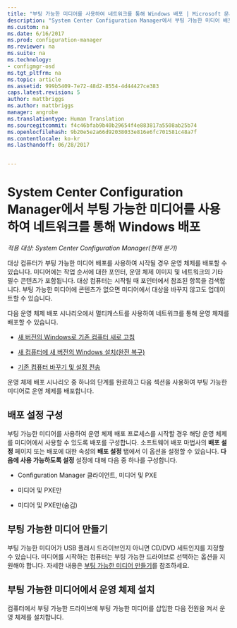 ```yaml
---
title: "부팅 가능한 미디어를 사용하여 네트워크를 통해 Windows 배포 | Microsoft 문서"
description: "System Center Configuration Manager에서 부팅 가능한 미디어 배포를 사용하면 대상 컴퓨터가 시작될 때 운영 체제를 배포할 수 있습니다."
ms.custom: na
ms.date: 6/16/2017
ms.prod: configuration-manager
ms.reviewer: na
ms.suite: na
ms.technology:
- configmgr-osd
ms.tgt_pltfrm: na
ms.topic: article
ms.assetid: 999b5409-7e72-48d2-8554-4d44427ce383
caps.latest.revision: 5
author: mattbriggs
ms.author: mattbriggs
manager: angrobe
ms.translationtype: Human Translation
ms.sourcegitcommit: f4c46bfab9b40b29654f4e883817a5508ab25b74
ms.openlocfilehash: 9b20e5e2a66d92038033e816e6fc701581c48a7f
ms.contentlocale: ko-kr
ms.lasthandoff: 06/28/2017


---
```

# <a name="use-bootable-media-to-deploy-windows-over-the-network-with-system-center-configuration-manager"></a>System Center Configuration Manager에서 부팅 가능한 미디어를 사용하여 네트워크를 통해 Windows 배포

*적용 대상: System Center Configuration Manager(현재 분기)*

대상 컴퓨터가 부팅 가능한 미디어 배포를 사용하여 시작될 경우 운영 체제를 배포할 수 있습니다. 미디어에는 작업 순서에 대한 포인터, 운영 체제 이미지 및 네트워크의 기타 필수 콘텐츠가 포함됩니다. 대상 컴퓨터는 시작될 때 포인터에서 참조된 항목을 검색합니다. 부팅 가능한 미디어에 콘텐츠가 없으면 미디어에서 대상을 바꾸지 않고도 업데이트할 수 있습니다.

다음 운영 체제 배포 시나리오에서 멀티캐스트를 사용하여 네트워크를 통해 운영 체제를 배포할 수 있습니다.

-   [새 버전의 Windows로 기존 컴퓨터 새로 고침](refresh-an-existing-computer-with-a-new-version-of-windows.md)

-   [새 컴퓨터에 새 버전의 Windows 설치(완전 복구)](install-new-windows-version-new-computer-bare-metal.md)  

-   [기존 컴퓨터 바꾸기 및 설정 전송](replace-an-existing-computer-and-transfer-settings.md)  

운영 체제 배포 시나리오 중 하나의 단계를 완료하고 다음 섹션을 사용하여 부팅 가능한 미디어로 운영 체제를 배포합니다.  

## <a name="configure-deployment-settings"></a>배포 설정 구성  
부팅 가능한 미디어를 사용하여 운영 체제 배포 프로세스를 시작할 경우 해당 운영 체제를 미디어에서 사용할 수 있도록 배포를 구성합니다. 소프트웨어 배포 마법사의 **배포 설정** 페이지 또는 배포에 대한 속성의 **배포 설정** 탭에서 이 옵션을 설정할 수 있습니다. **다음에 사용 가능하도록 설정** 설정에 대해 다음 중 하나를 구성합니다.

-   Configuration Manager 클라이언트, 미디어 및 PXE

-   미디어 및 PXE만

-   미디어 및 PXE만(숨김)

## <a name="create-the-bootable-media"></a>부팅 가능한 미디어 만들기
부팅 가능한 미디어가 USB 플래시 드라이브인지 아니면 CD/DVD 세트인지를 지정할 수 있습니다. 미디어를 시작하는 컴퓨터는 부팅 가능한 드라이브로 선택하는 옵션을 지원해야 합니다. 자세한 내용은 [부팅 가능한 미디어 만들기](create-bootable-media.md)를 참조하세요.  

##  <a name="BKMK_Deploy"></a> 부팅 가능한 미디어에서 운영 체제 설치  
컴퓨터에서 부팅 가능한 드라이브에 부팅 가능한 미디어를 삽입한 다음 전원을 켜서 운영 체제를 설치합니다.

